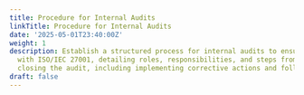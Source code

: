 ```yaml
---
title: Procedure for Internal Audits
linkTitle: Procedure for Internal Audits
date: '2025-05-01T23:40:00Z'
weight: 1
description: Establish a structured process for internal audits to ensure compliance
  with ISO/IEC 27001, detailing roles, responsibilities, and steps from planning to
  closing the audit, including implementing corrective actions and follow-ups.
draft: false
---
```



<!-- Unsupported block type: table_of_contents -->

<!-- Unsupported block type: unsupported -->

